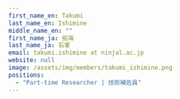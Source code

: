 ```yaml
---
first_name_en: Takumi
last_name_en: Ishimine
middle_name_en: ""
first_name_ja: 拓海
last_name_ja: 石峯
email: takumi.ishimine at ninjal.ac.jp
website: null
image: /assets/img/members/takumi_ishimine.png
positions: 
  - "Part-time Researcher | 技術補佐員"
---
```

